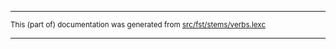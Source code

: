 

* * *

<small>This (part of) documentation was generated from [src/fst/stems/verbs.lexc](https://github.com/giellalt/lang-non/blob/main/src/fst/stems/verbs.lexc)</small>

---

